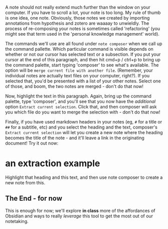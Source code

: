 A note should not really extend much further than the window on your computer. If you have to scroll a lot, your note is too long. My rule of thumb is one idea, one note. Obviously, those notes we created by importing annotations from hypothesis and zotero are waaaay to unwieldly. The process of re-composing your notes is sometimes called 'refactoring' (you might see that term used in the 'personal knowledge management' world).

The commands we'll use are all found under `note composer` when we call up the command pallette. Which particular command is visible depends on whether or not our cursor has selected text or a subsection. If you put your cursor at the end of this paragraph, and then hit cmd+p / ctrl+p to bring up the command palette, start typing  'composer' to see what's available. The option will be `merge current file with another file`. (Remember, your individual notes are actually text files on your computer, right?). If you selected that, you'd be presented with a list of your other notes. Select one of those, and boom, the two notes are merged - don't do that now!

Now, highlight the text in this paragraph. Again, bring up the command palette, type 'composer', and you'll see that you now have the *additional* option `Extract current selection`. Click that, and then composer will ask you which file do you want to merge the selection with - don't do that now!

Finally, if you have used markdown headers in your notes (eg, `#` for a title or `##` for a subtitle, etc) and you select the heading and the text, composer's `Extract current selection` will let you create a new note where the heading becomes the title of the note - and it'll leave a link in the originating document! Try it out now:

# an extraction example

Highlight that heading and this text, and then use note composer to create a new note from this.


## The End - for now

This is enough for now; we'll explore **in class** more of the affordances of Obsidian and ways to really *leverage* this tool to get the most out of our notetaking. 